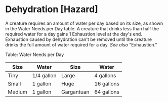 # Dehydration [Hazard]

A creature requires an amount of water per day based on its size, as shown in the Water Needs per Day table. A creature that drinks less than half the required water for a day gains 1 Exhaustion level at the day's end. Exhaustion caused by dehydration can't be removed until the creature drinks the full amount of water required for a day. *See also* "Exhaustion."

Table: Water Needs per Day

| Size   | Water      | Size       | Water      |
|--------|------------|------------|------------|
| Tiny   | 1/4 gallon | Large      | 4 gallons  |
| Small  | 1 gallon   | Huge       | 16 gallons |
| Medium | 1 gallon   | Gargantuan | 64 gallons |